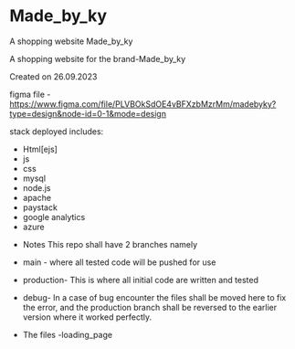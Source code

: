 # Made_by_ky
A shopping website
Made_by_ky

A shopping website for the brand-Made_by_ky

Created on 26.09.2023

figma file - https://www.figma.com/file/PLVBOkSdOE4vBFXzbMzrMm/madebyky?type=design&node-id=0-1&mode=design

stack deployed includes:
- Html[ejs]
- js
- css
- mysql
- node.js
- apache
- paystack
- google analytics
- azure

* Notes
This repo shall have 2 branches namely
* main - where all tested code will be pushed for use
* production- This is where all initial code are written and tested
* debug- In a case of bug encounter the files shall be moved here to fix the error, and the production branch shall be reversed to the earlier version where it worked perfectly.

* The files
-loading_page
